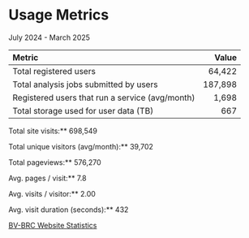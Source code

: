 # Usage Metrics
July 2024 - March 2025

| Metric                                          | Value   |
| :----------------------------------------------- | -------: |
| Total registered users                          | 64,422  |
| Total analysis jobs submitted by users          |	187,898 |
| Registered users that run a service (avg/month) | 1,698   |
| Total storage used for user data (TB)           | 667     |

Total site visits:** 698,549

Total unique visitors (avg/month):** 39,702

Total pageviews:** 576,270

Avg. pages / visit:** 7.8

Avg. visits / visitor:** 2.00

Avg. visit duration (seconds):** 432



[BV-BRC Website Statistics](https://status.patricbrc.org/webstats/cgi-bin/awstats.pl?month=05&year=2025&output=main&config=bv-brc.org&framename=index)  

